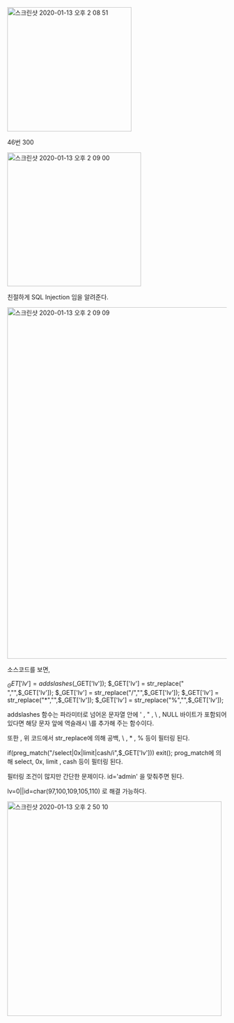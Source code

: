 <img width="285" alt="스크린샷 2020-01-13 오후 2 08 51" src="https://user-images.githubusercontent.com/54495632/72234054-5fa03b80-360e-11ea-9e6e-7d0b21519258.png">

46번 300

<img width="307" alt="스크린샷 2020-01-13 오후 2 09 00" src="https://user-images.githubusercontent.com/54495632/72234059-6af36700-360e-11ea-97f7-7b5c66a0d735.png">

친절하게 SQL Injection 임을 알려준다.

<img width="806" alt="스크린샷 2020-01-13 오후 2 09 09" src="https://user-images.githubusercontent.com/54495632/72234065-76469280-360e-11ea-9e80-44d0bf8eea9e.png">

소스코드를 보면,

$_GET['lv'] = addslashes($_GET['lv']);
$_GET['lv'] = str_replace(" ","",$_GET['lv']);
$_GET['lv'] = str_replace("/","",$_GET['lv']);
$_GET['lv'] = str_replace("*","",$_GET['lv']);
$_GET['lv'] = str_replace("%","",$_GET['lv']);

addslashes 함수는 파라미터로 넘어온 문자열 안에 ' , " , \ , NULL 바이트가 포함되어 있다면 해당 문자 앞에 역슬래시 \를 추가해 주는 함수이다.

또한 , 위 코드에서 str_replace에 의해 공백, \ , * , % 등이 필터링 된다.

if(preg_match("/select|0x|limit|cash/i",$_GET['lv'])) exit();
prog_match에 의해 select, 0x, limit , cash 등이 필터링 된다.

필터링 조건이 많지만 간단한 문제이다.
id='admin' 을 맞춰주면 된다.

lv=0||id=char(97,100,109,105,110) 로 해결 가능하다.

<img width="492" alt="스크린샷 2020-01-13 오후 2 50 10" src="https://user-images.githubusercontent.com/54495632/72235205-279bf700-3614-11ea-930c-ba4a51265580.png">